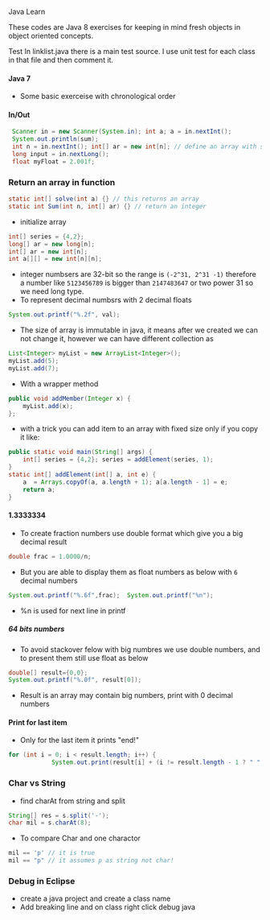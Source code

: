 Java Learn

These codes are Java 8 exercises for keeping in mind fresh objects in object oriented concepts. 

Test
In linklist.java there is a main test source. I use unit test for each class in that file and then comment it.

#### Java 7
* Some basic exerceise with chronological order 

#### In/Out
```java
 Scanner in = new Scanner(System.in); int a; a = in.nextInt();
 System.out.println(sum);
 int n = in.nextInt(); int[] ar = new int[n]; // define an array with size of n
 long input = in.nextLong();
 float myFloat = 2.001f;
```

### Return an array in function
```java 
static int[] solve(int a) {} // this returns an array 
static int Sum(int n, int[] ar) {} // return an integer
```
* initialize array
```java
int[] series = {4,2};
long[] ar = new long[n];
int[] ar = new int[n];
int a[][] = new int[n][n];
```
* integer numbsers are 32-bit so the range is `(-2^31, 2^31 -1)` therefore a number like `5123456789` is bigger than `2147483647` or two power 31 so we need long type.
* To represent decimal numbsrs with 2 decimal floats 
```java
System.out.printf("%.2f", val);
```
* The size of array is immutable in java, it means after we created we can not change it, however we can have different collection as
```java
List<Integer> myList = new ArrayList<Integer>();
myList.add(5);
myList.add(7);
```
* With a wrapper method
```java
public void addMember(Integer x) {
    myList.add(x);
};
```
* with a trick you can add item to an array with fixed size only if you copy it like:
```java
public static void main(String[] args) {
    int[] series = {4,2}; series = addElement(series, 1);
}
static int[] addElement(int[] a, int e) {
    a  = Arrays.copyOf(a, a.length + 1); a[a.length - 1] = e;
    return a;
}
```
#### 1.3333334
* To create fraction numbers use double format which give you a big decimal result
```java
double frac = 1.0000/n;
```
* But you are able to display them as float numbers as below with `6` decimal numbers
```java
System.out.printf("%.6f",frac);  System.out.printf("%n");
```
* %n is used for next line in printf 
##### 64 bits numbers
* To avoid stackover felow with big numbres we use double numbers, and to present them still use float as below
```java
double[] result={0,0};
System.out.printf("%.0f", result[0]);
```
* Result is an array may contain big numbers, print with 0 decimal numbers

#### Print for last item
* Only for the last item it prints "end!"
```java
for (int i = 0; i < result.length; i++) {
            System.out.print(result[i] + (i != result.length - 1 ? " " : "end!")); }
```

### Char vs String
* find charAt from string and split
```java
String[] res = s.split('-');
char mil = s.charAt(8);
```
* To compare Char and one charactor
```java
mil == 'p' // it is true
mil == "p" // it assumes p as string not char!
```


### Debug in Eclipse
* create a java project and create a class name 
* Add breaking line and on class right click debug java


